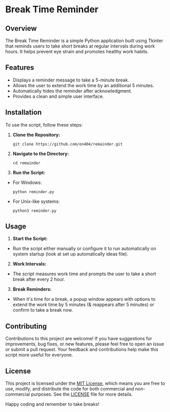 # Break Time Reminder

## Overview

The Break Time Reminder is a simple Python application built using Tkinter that reminds users to take short breaks at regular intervals during work hours. It helps prevent eye strain and promotes healthy work habits.

## Features

- Displays a reminder message to take a 5-minute break.
- Allows the user to extend the work time by an additional 5 minutes.
- Automatically hides the reminder after acknowledgment.
- Provides a clean and simple user interface.

## Installation

To use the script, follow these steps:

1. **Clone the Repository:**
   ```
   git clone https://github.com/on404/remainder.git 
2. **Navigate to the Directory:**
   ```
   cd remainder
3. **Run the Script:**
- For Windows:
  ```
  python reminder.py
  ```
- For Unix-like systems:
  ```
  python3 reminder.py
  ```

## Usage

1. **Start the Script:**
- Run the script either manually or configure it to run automatically on system startup (look at set up automatically ideas file).

2. **Work Intervals:**
- The script measures work time and prompts the user to take a short break after every 2 hour.

3. **Break Reminders:**
- When it's time for a break, a popup window appears with options to extend the work time by 5 minutes (& reappears after 5 minutes) or confirm to take a break now.


## Contributing

Contributions to this project are welcome! If you have suggestions for improvements, bug fixes, or new features, please feel free to open an issue or submit a pull request. Your feedback and contributions help make this script more useful for everyone.

## License

This project is licensed under the [MIT License](LICENSE), which means you are free to use, modify, and distribute the code for both commercial and non-commercial purposes. See the [LICENSE](LICENSE) file for more details.


Happy coding and remember to take breaks!
 
